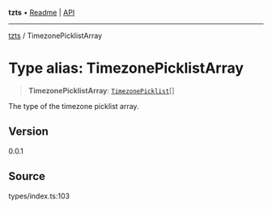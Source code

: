 **tzts** • [Readme](../README.md) \| [API](../globals.md)

***

[tzts](../README.md) / TimezonePicklistArray

# Type alias: TimezonePicklistArray

> **TimezonePicklistArray**: [`TimezonePicklist`](../interfaces/TimezonePicklist.md)[]

The type of the timezone picklist array.

## Version

0.0.1

## Source

types/index.ts:103
